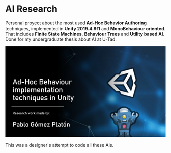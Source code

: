 # AI Research

Personal proyect about the most used <b>Ad-Hoc Behavior Authoring</b> techniques, implemented in <b>Unity 2019.4.8f1</b> and <b>MonoBehaviour oriented</b>.
That includes <b>Finite State Machines</b>, <b>Behaviour Trees</b> and <b>Utility based AI</b>.
Done for my undergraduate thesis about AI at U-Tad.

![alt text](https://github.com/IIMass/Unity_ThreeAITechniques/blob/master/ThreeAITechniques.png?raw=true)

This was a designer's attempt to code all these AIs.
